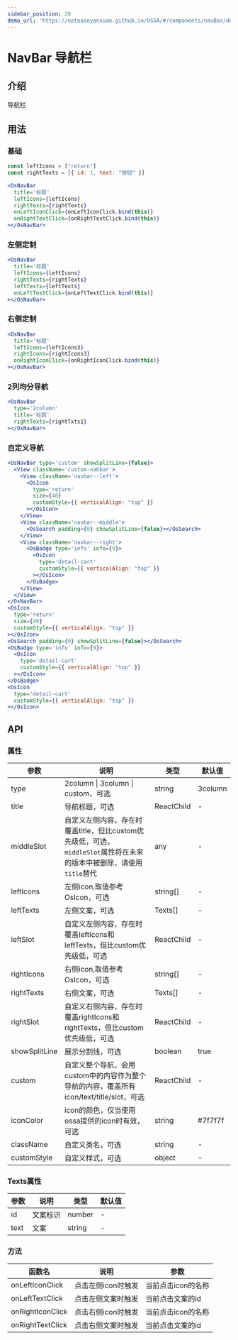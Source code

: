 ```yaml
---
sidebar_position: 20
demo_url: 'https://neteaseyanxuan.github.io/OSSA/#/components/navBar/demo/index'
---
```


# NavBar 导航栏

## 介绍
导航栏

## 用法
### 基础
```jsx
const leftIcons = ["return"]
const rightTexts = [{ id: 1, text: "按钮" }]

<OsNavBar
  title='标题'
  leftIcons={leftIcons}
  rightTexts={rightTexts}
  onLeftIconClick={onLeftIconClick.bind(this)}
  onRightTextClick={onRightTextClick.bind(this)}
></OsNavBar>
```
### 左侧定制
```jsx
<OsNavBar
  title='标题'
  leftIcons={leftIcons}
  rightTexts={rightTexts}
  leftTexts={leftTexts}
  onLeftTextClick={onLeftTextClick.bind(this)}
></OsNavBar>
```
### 右侧定制
```jsx
<OsNavBar
  title='标题'
  leftIcons={leftIcons3}
  rightIcons={rightIcons3}
  onRightIconClick={onRightIconClick.bind(this)}
></OsNavBar>
```
### 2列均分导航
```jsx
<OsNavBar
  type='2column'
  title='标题'
  rightTexts={rightTxts1}
></OsNavBar>
```
### 自定义导航
```jsx
<OsNavBar type='custom' showSplitLine={false}>
  <View className='custom-nabbar'>
    <View className='navbar--left'>
      <OsIcon
        type='return'
        size={40}
        customStyle={{ verticalAlign: "top" }}
      ></OsIcon>
    </View>
    <View className='navbar--middle'>
      <OsSearch padding={0} showSplitLine={false}></OsSearch>
    </View>
    <View className='navbar--right'>
      <OsBadge type='info' info={9}>
        <OsIcon
          type='detail-cart'
          customStyle={{ verticalAlign: "top" }}
        ></OsIcon>
      </OsBadge>
    </View>
  </View>
</OsNavBar>
<OsIcon
  type='return'
  size={40}
  customStyle={{ verticalAlign: "top" }}
></OsIcon>
<OsSearch padding={0} showSplitLine={false}></OsSearch>
<OsBadge type='info' info={9}>
  <OsIcon
    type='detail-cart'
    customStyle={{ verticalAlign: "top" }}
  ></OsIcon>
</OsBadge>
<OsIcon
  type='detail-cart'
  customStyle={{ verticalAlign: "top" }}
></OsIcon>
```



## API
### 属性
|参数|说明|类型|默认值|
|------|------|------|------|
|type|2column \| 3column \| custom，可选|string|3column|
|title|导航标题，可选|ReactChild|-|
|middleSlot|自定义左侧内容，存在时覆盖title，但比custom优先级低，可选，`middleSlot`属性将在未来的版本中被删除，请使用`title`替代|any|-|
|leftIcons|左侧icon,取值参考OsIcon，可选|string[]|-|
|leftTexts|左侧文案，可选|Texts[]|-|
|leftSlot|自定义左侧内容，存在时覆盖leftIcons和leftTexts，但比custom优先级低，可选|ReactChild|-|
|rightIcons|右侧icon,取值参考OsIcon，可选|string[]|-|
|rightTexts|右侧文案，可选|Texts[]|-|
|rightSlot|自定义右侧内容，存在时覆盖rightIcons和rightTexts，但比custom优先级低，可选|ReactChild|-|
|showSplitLine|展示分割线，可选|boolean|true|
|custom|自定义整个导航，会用custom中的内容作为整个导航的内容，覆盖所有icon/text/title/slot，可选|ReactChild|-|
|iconColor|icon的颜色，仅当使用ossa提供的icon时有效，可选|string|#7f7f7f|
|className|自定义类名，可选|string|-|
|customStyle|自定义样式，可选|object|-|

### Texts属性
|参数|说明|类型|默认值|
|------|------|------|------|
|id|文案标识|number|-|
|text|文案|string|-|

### 方法
|函数名|说明|参数|
|------|------|------|
|onLeftIconClick|点击左侧icon时触发|当前点击icon的名称|
|onLeftTextClick|点击左侧文案时触发|当前点击文案的id|
|onRightIconClick|点击右侧icon时触发|当前点击icon的名称|
|onRightTextClick|点击右侧文案时触发|当前点击文案的id|

